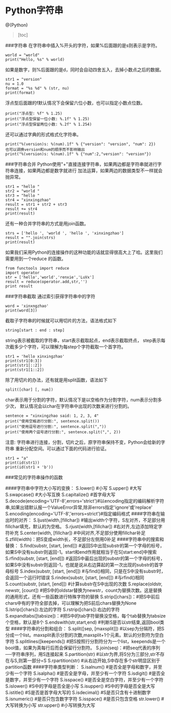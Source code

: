 # Python字符串

@(Python)

> [toc]

###字符串
在字符串中插入%开头的字符，如果%后面跟的是s则表示是字符。

	world = "world"
	print("Hello, %s" % world)
如果是数字，则%后面跟的是d，同时会自动四舍五入，去掉小数点之后的数据。

	str1 = "version"
	nu = 1.0
	format = "%s %d" % (str, nu)
	print(format)
浮点型后面跟的f默认情况下会保留六位小数，也可以指定小数点位数。

	print("浮点型: %f" % 1.25)
	print("浮点型保留一位小数: %.1f" % 1.25)
	print("浮点型保留两位小数: %.2f" % 1.254)
还可以通过字典的形式格式化字符串。

	print("%(version)s: %(num).1f" % {"version": "version", "num": 2})
	也可以调换version和num的顺序而不影响输出
	print("%(version)s: %(num).1f" % {"num":2,"version": "version"})
###字符串合并
Python使用"+"直接连接字符串，如果两边都是字符串就进行字符串连接，如果两边都是数字就进行 加法运算，如果两边的数据类型不一样就会抛异常。

	str1 = "hello "
	str2 = "world "
	str3 = "hello "
	str4 = "xinxingzhao"
	result = str1 + str2 + str3
	result += str4
	print(result)
还有一种合并字符串的方式是用join函数。

	strs = ['hello ', 'world ', 'hello ', 'xinxingzhao']
	result = "".join(strs)
	print(result)
如果我们采用Python的连接操作的这种功能的话就显得很高大上了哈。这里我们需要用到一个reduce 的函数。

	from functools import reduce
	import operator
	str = ['hello','world','renxie','LuVx']
	result = reduce(operator.add,str,'')
	print result
###字符串截取
通过索引获得字符串中的字符

	word = 'xinxngzhao'
	print(word[3])
截取子字符串的时候就可以用切片的方法，语法格式如下

	string[start : end : step]
string表示被截取的字符串，start表示截取起点，end表示截取终点， step表示每次截多少个字符，可以理解为每step个字符截取一个首字符。

	str1 = 'hello xinxingzhao'
	print(str1[0:3])
	print(str1[::2])
	print(str1[1::2])
除了用切片的办法，还有就是用split函数，语法如下

	split([char] [, num])
char表示用于分割的字符，默认情况下是以空格作为分割字符，num表示分割多少次， 默认情况会以char在字符串中出现的次数来进行分割的。

	sentence = "xinxingzhao said: 1, 2, 3, 4"
	print("使用空格进行分割:", sentence.split())
	print("使用逗号进行分割:", sentence.split(","))
	print("使用两个逗号进行分割:", sentence.split(",", 2))
注意: 字符串进行连接，分割，切片之后，原字符串保持不变，Python会给新的字符串 重新分配空间。可以通过下面的代码进行验证。

	str1 = "a"
	print(id(str1))
	print(id(str1 + 'b'))
###常见的字符串操作的函数

####字符串中字符大小写的变换：
	S.lower() #小写
	S.upper() #大写
	S.swapcase() #大小写互换
	S.capitalize() #首字母大写
	S.decode(encoding='UTF-8',errors='strict')#以encoding指定的编码解析字符串,如果出错默认报一个ValueError异常,除非errors指定'ignore'或'replace'
	S.encoding(encoding='UTF-8','errors=strict')#指定编码格式
####字符串在输出时的对齐：
	S.ljust(width,[fillchar])   #输出width个字符，S左对齐，不足部分用fillchar填充，默认的为空格。
	S.rjust(width,[fillchar])   #右对齐,左边添加特定字符补充
	S.center(width, [fillchar]) #中间对齐,不足部分使用fillchar补足
	S.zfill(width)：把S变成width长，不足部分左侧用0补足
####字符串中的搜索和替换：
	S.find(substr, [start, [end]])
	#返回S中出现substr的第一个字母的标号，如果S中没有substr则返回-1。start和end作用就相当于在S[start:end]中搜索
	S.rfind(substr, [start, [end]])
	#返回S中最后出现的substr的第一个字母的标号，如果S中没有substr则返回-1，也就是说从右边算起的第一次出现的substr的首字母标号
	S.index(substr, [start, [end]])
	#与find()相同，只是在S中没有substr时，会返回一个运行时错误
	S.rindex(substr, [start, [end]])
	#与rfind()相同
	S.count(substr, [start, [end]])   #计算substr在S中出现的次数
	S.replace(oldstr, newstr, [count])
	#把S中的oldstar替换为newstr，count为替换次数。这是替换的通用形式，还有一些函数进行特殊字符的替换
	S.strip([chars])：#把S中前后chars中有的字符全部去掉，可以理解为把S前后chars替换为None
	S.lstrip([chars]):左边的字符
	S.rstrip([chars]):右边的字符
	S.expandtabs([tabsize])：#把S中的tab字符替换没空格，每个tab替换为tabsize个空格，默认是8个
	S.endswith(str,start,end) #判断S是否以str结束,返回bool类型
####字符串的分割和组合：
	S.split([sep, [maxsplit]]) #以sep为分隔符，把S分成一个list。maxsplit表示分割的次数,maxsplit+1个元素。默认的分割符为空白字符
	S.splitlines([keepends])  #把S按照行分割符分为一个list，keepends是一个bool值，如果为真每行后而会保留行分割符。
	S.join(seq)：#把seq代表的序列──字符串序列，用S连接起来
	S.partition(str) #以str为界,将S分为三部分,str不存在与S,则第一部分=S
	S.rpartition(str) #从右边开始,S中存在多个str明显区别于partition函数
####字符串类型判断：
	S.isalnum() #是否全是字母和数字，并至少有一个字符
	S.isalpha() #是否全是字母，并至少有一个字符
	S.isdigit() #是否全是数字，并至少有一个字符
	S.isspace() #是否全是空白字符，并至少有一个字符
	S.islower() #S中的字母是否全是小写
	S.isupper() #S中的字母是否全是大写
	S.istitle() #S是否是首字母大写的 
	S.isdecimal() #S是否只含有十进制数字
	S.isnumeric() #是否只包含数字字符
	S.isspace() #是否只包含空格
	str.lower() #大写转换为小写
	str.upper() #小写转换为大写